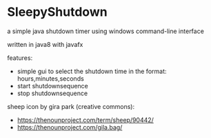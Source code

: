 # SleepyShutdown
a simple java shutdown timer using windows command-line interface

written in java8 with javafx

features:
- simple gui to select the shutdown time in the format: hours,minutes,seconds
- start shutdownsequence
- stop shutdownsequence

sheep icon by gira park (creative commons):
- https://thenounproject.com/term/sheep/90442/
- https://thenounproject.com/gila.bag/